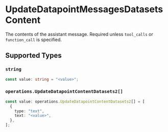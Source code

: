 # UpdateDatapointMessagesDatasetsContent

The contents of the assistant message. Required unless `tool_calls` or `function_call` is specified.


## Supported Types

### `string`

```typescript
const value: string = "<value>";
```

### `operations.UpdateDatapointContentDatasets2[]`

```typescript
const value: operations.UpdateDatapointContentDatasets2[] = [
  {
    type: "text",
    text: "<value>",
  },
];
```

